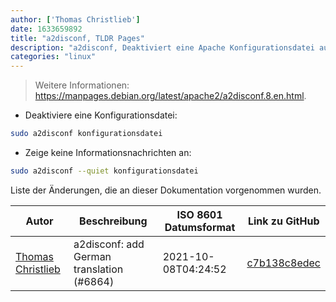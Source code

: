 ```yaml
---
author: ['Thomas Christlieb']
date: 1633659892
title: "a2disconf, TLDR Pages"
description: "a2disconf, Deaktiviert eine Apache Konfigurationsdatei auf Debian-basierten Betriebssystemen."
categories: "linux"
---
```

> Weitere Informationen: <https://manpages.debian.org/latest/apache2/a2disconf.8.en.html>.

- Deaktiviere eine Konfigurationsdatei:

```bash
sudo a2disconf konfigurationsdatei
```

- Zeige keine Informationsnachrichten an:

```bash
sudo a2disconf --quiet konfigurationsdatei
```
Liste der Änderungen, die an dieser Dokumentation vorgenommen wurden.


Autor | Beschreibung | ISO 8601 Datumsformat | Link zu GitHub
------|-----|-----|-----
[Thomas Christlieb](mailto:thomaschristlieb@hotmail.com) | a2disconf: add German translation (#6864) | 2021-10-08T04:24:52 | [c7b138c8edec](https://github.com/tldr-pages/tldr/commit/c7b138c8edecbcc85297fc9e384e3d72476861ff)

